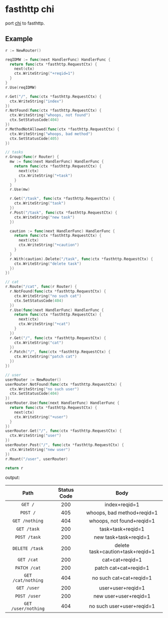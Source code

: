 # fasthttp chi

port [chi](https://github.com/go-chi/chi) to fasthttp.

## Example

```go
r := NewRouter()

reqIDMW := func(next HandlerFunc) HandlerFunc {
  return func(ctx *fasthttp.RequestCtx) {
    next(ctx)
    ctx.WriteString("+reqid=1")
  }
}
r.Use(reqIDMW)

r.Get("/", func(ctx *fasthttp.RequestCtx) {
  ctx.WriteString("index")
})
r.NotFound(func(ctx *fasthttp.RequestCtx) {
  ctx.WriteString("whoops, not found")
  ctx.SetStatusCode(404)
})
r.MethodNotAllowed(func(ctx *fasthttp.RequestCtx) {
  ctx.WriteString("whoops, bad method")
  ctx.SetStatusCode(405)
})

// tasks
r.Group(func(r Router) {
  mw := func(next HandlerFunc) HandlerFunc {
    return func(ctx *fasthttp.RequestCtx) {
      next(ctx)
      ctx.WriteString("+task")
    }
  }
  r.Use(mw)

  r.Get("/task", func(ctx *fasthttp.RequestCtx) {
    ctx.WriteString("task")
  })
  r.Post("/task", func(ctx *fasthttp.RequestCtx) {
    ctx.WriteString("new task")
  })

  caution := func(next HandlerFunc) HandlerFunc {
    return func(ctx *fasthttp.RequestCtx) {
      next(ctx)
      ctx.WriteString("+caution")
    }
  }
  r.With(caution).Delete("/task", func(ctx *fasthttp.RequestCtx) {
    ctx.WriteString("delete task")
  })
})

// cat
r.Route("/cat", func(r Router) {
  r.NotFound(func(ctx *fasthttp.RequestCtx) {
    ctx.WriteString("no such cat")
    ctx.SetStatusCode(404)
  })
  r.Use(func(next HandlerFunc) HandlerFunc {
    return func(ctx *fasthttp.RequestCtx) {
      next(ctx)
      ctx.WriteString("+cat")
    }
  })
  r.Get("/", func(ctx *fasthttp.RequestCtx) {
    ctx.WriteString("cat")
  })
  r.Patch("/", func(ctx *fasthttp.RequestCtx) {
    ctx.WriteString("patch cat")
  })
})

// user
userRouter := NewRouter()
userRouter.NotFound(func(ctx *fasthttp.RequestCtx) {
  ctx.WriteString("no such user")
  ctx.SetStatusCode(404)
})
userRouter.Use(func(next HandlerFunc) HandlerFunc {
  return func(ctx *fasthttp.RequestCtx) {
    next(ctx)
    ctx.WriteString("+user")
  }
})
userRouter.Get("/", func(ctx *fasthttp.RequestCtx) {
  ctx.WriteString("user")
})
userRouter.Post("/", func(ctx *fasthttp.RequestCtx) {
  ctx.WriteString("new user")
})
r.Mount("/user", userRouter)

return r
```

output:

|        Path         | Status Code |               Body               |
| :-----------------: | :---------: | :------------------------------: |
|       `GET /`       |     200     |          index+reqid=1           |
|      `POST /`       |     405     |    whoops, bad method+reqid=1    |
|   `GET /nothing`    |     404     |    whoops, not found+reqid=1     |
|     `GET /task`     |     200     |        task+task+reqid=1         |
|    `POST /task`     |     200     |      new task+task+reqid=1       |
|   `DELETE /task`    |     200     | delete task+caution+task+reqid=1 |
|     `GET /cat`      |     200     |         cat+cat+reqid=1          |
|    `PATCH /cat`     |     200     |      patch cat+cat+reqid=1       |
| `GET /cat/nothing`  |     404     |     no such cat+cat+reqid=1      |
|     `GET /user`     |     200     |        user+user+reqid=1         |
|    `POST /user`     |     200     |      new user+user+reqid=1       |
| `GET /user/nothing` |     404     |    no such user+user+reqid=1     |

